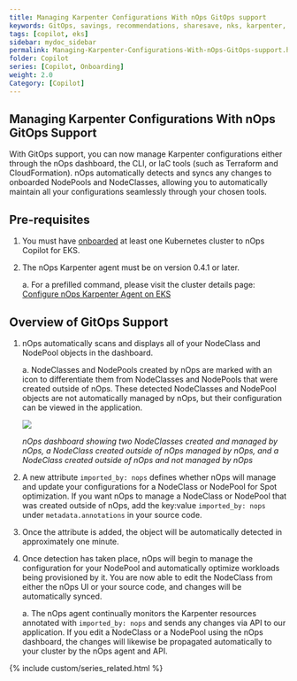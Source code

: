 ```yaml
---
title: Managing Karpenter Configurations With nOps GitOps support
keywords: GitOps, savings, recommendations, sharesave, nks, karpenter, compute copilot
tags: [copilot, eks]
sidebar: mydoc_sidebar
permalink: Managing-Karpenter-Configurations-With-nOps-GitOps-support.html
folder: Copilot
series: [Copilot, Onboarding]
weight: 2.0
Category: [Copilot]
---
```


## Managing Karpenter Configurations With nOps GitOps Support

With GitOps support, you can now manage Karpenter configurations either through the nOps dashboard, the CLI, or IaC tools (such as Terraform and CloudFormation). nOps automatically detects and syncs any changes to onboarded NodePools and NodeClasses, allowing you to automatically maintain all your configurations seamlessly through your chosen tools.

## Pre-requisites

1. You must have [onboarded](https://help.nops.io/copilot-eks-onboarding.html) at least one Kubernetes cluster to nOps Copilot for EKS.

2. The nOps Karpenter agent must be on version 0.4.1 or later. 

   a. For a prefilled command, please visit the cluster details page: [Configure nOps Karpenter Agent on EKS](https://help.nops.io/Configure-nOps-Kubernetes-Agent-on-EKS.html)

## Overview of GitOps Support

1. nOps automatically scans and displays all of your NodeClass and NodePool objects in the dashboard. 

   a. NodeClasses and NodePools created by nOps are marked with an icon to differentiate them from NodeClasses and NodePools that were created outside of nOps. These detected NodeClasses and NodePool objects are not automatically managed by nOps, but their configuration can be viewed in the application.

   ![](https://lh7-us.googleusercontent.com/mEtxOo2h5BH1DWmXJHGDG4eadLDhXV9Ar4QbmnDwdz7On3UwcABRz27GxY5SeVI5ED6-hqwfB-ny-HU0YTXHtmoQNQaR7qmBq19YWsq7RwS5-ILPenxj_UFzjhYL1bSgFiaJRn7hll_QxwLTFETB2Ig)

   _nOps dashboard showing two NodeClasses created and managed by nOps, a NodeClass created outside of nOps managed by nOps, and a NodeClass created outside of nOps and not managed by nOps_

2. A new attribute `imported_by: nops` defines whether nOps will manage and update your configurations for a NodeClass or NodePool for Spot optimization. If you want nOps to manage a NodeClass or NodePool that was created outside of nOps, add the key:value `imported_by: nops` under `metadata.annotations` in your source code.

3. Once the attribute is added, the object will be automatically detected in approximately one minute. 

4. Once detection has taken place, nOps will begin to manage the configuration for your NodePool and automatically optimize workloads being provisioned by it. You are now able to edit the NodeClass from either the nOps UI or your source code, and changes will be automatically synced.   

   a. The nOps agent continually monitors the Karpenter resources annotated with `imported_by: nops` and sends any changes via API to our application. If you edit a NodeClass or a NodePool using the nOps dashboard, the changes will likewise be propagated automatically to your cluster by the nOps agent and API. 

{% include custom/series_related.html %}